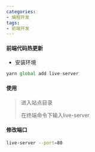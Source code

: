 ```yaml
---
categories: 
- 编程开发
tags:
- 前端开发
---
```

#### 前端代码热更新

- 安装环境

```javascript
yarn global add live-server
```

#### 使用

> 进入站点目录
>
> 在终端命令下输入live-server

#### 修改端口

```bash
live-server --port=80
```

